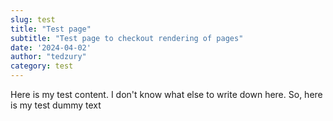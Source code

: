 ```yaml
---
slug: test
title: "Test page"
subtitle: "Test page to checkout rendering of pages"
date: '2024-04-02'
author: "tedzury"
category: test
---
```


<div class="ololo">
  <p>Here is my test content. I don't know what else to write down here. So, here is my test dummy text</p>
</div>

